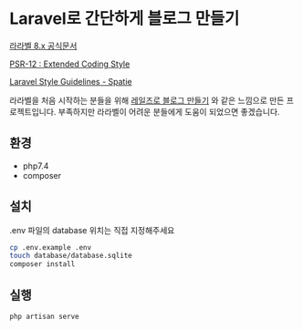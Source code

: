 # Laravel로 간단하게 블로그 만들기
[라라벨 8.x 공식문서](https://laravel.kr/docs/8.x)

[PSR-12 : Extended Coding Style](https://www.php-fig.org/psr/psr-12/)

[Laravel Style Guidelines - Spatie](https://spatie.be/guidelines/laravel-php) 

라라벨을 처음 시작하는 분들을 위해 [레일즈로 블로그 만들기](https://guides.rubyonrails.org/getting_started.html) 와 같은 느낌으로 만든 프로젝트입니다. 부족하지만 라라벨이 어려운 분들에게 도움이 되었으면 좋겠습니다.
## 환경
- php7.4
- composer
## 설치
.env 파일의 database 위치는 직접 지정해주세요
```bash
cp .env.example .env
touch database/database.sqlite
composer install
```
## 실행
```bash
php artisan serve
```
